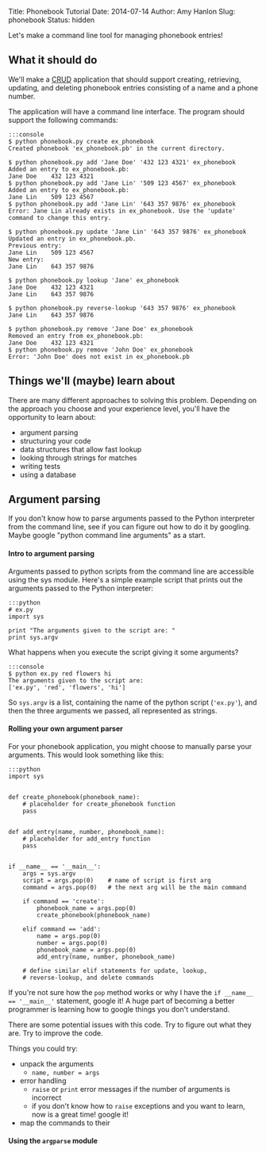 Title: Phonebook Tutorial
Date: 2014-07-14
Author: Amy Hanlon
Slug: phonebook
Status: hidden

Let's make a command line tool for managing phonebook entries!

## What it should do

We'll make a [CRUD](http://en.wikipedia.org/wiki/Create,_read,_update_and_delete) application that should support creating, retrieving, updating, and deleting phonebook entries consisting of a name and a phone number.

The application will have a command line interface. The program should support the following commands:

    :::console
    $ python phonebook.py create ex_phonebook
    Created phonebook 'ex_phonebook.pb' in the current directory.

    $ python phonebook.py add 'Jane Doe' '432 123 4321' ex_phonebook
    Added an entry to ex_phonebook.pb:
    Jane Doe    432 123 4321
    $ python phonebook.py add 'Jane Lin' '509 123 4567' ex_phonebook
    Added an entry to ex_phonebook.pb:
    Jane Lin    509 123 4567
    $ python phonebook.py add 'Jane Lin' '643 357 9876' ex_phonebook
    Error: Jane Lin already exists in ex_phonebook. Use the 'update' command to change this entry.

    $ python phonebook.py update 'Jane Lin' '643 357 9876' ex_phonebook
    Updated an entry in ex_phonebook.pb.
    Previous entry:
    Jane Lin    509 123 4567
    New entry:
    Jane Lin    643 357 9876

    $ python phonebook.py lookup 'Jane' ex_phonebook
    Jane Doe    432 123 4321
    Jane Lin    643 357 9876

    $ python phonebook.py reverse-lookup '643 357 9876' ex_phonebook
    Jane Lin    643 357 9876

    $ python phonebook.py remove 'Jane Doe' ex_phonebook
    Removed an entry from ex_phonebook.pb:
    Jane Doe    432 123 4321
    $ python phonebook.py remove 'John Doe' ex_phonebook
    Error: 'John Doe' does not exist in ex_phonebook.pb


## Things we'll (maybe) learn about

There are many different approaches to solving this problem. Depending on the approach you choose and your experience level, you'll have the opportunity to learn about:

* argument parsing
* structuring your code
* data structures that allow fast lookup
* looking through strings for matches
* writing tests
* using a database

## Argument parsing

If you don't know how to parse arguments passed to the Python interpreter from the command line, see if you can figure out how to do it by googling. Maybe google "python command line arguments" as a start.

#### Intro to argument parsing

Arguments passed to python scripts from the command line are accessible using the sys module. Here's a simple example script that prints out the arguments passed to the Python interpreter:

    :::python
    # ex.py
    import sys

    print "The arguments given to the script are: "
    print sys.argv

What happens when you execute the script giving it some arguments?

    :::console
    $ python ex.py red flowers hi
    The arguments given to the script are:
    ['ex.py', 'red', 'flowers', 'hi']

So `sys.argv` is a list, containing the name of the python script (`'ex.py'`), and then the three arguments we passed, all represented as strings.

#### Rolling your own argument parser

For your phonebook application, you might choose to manually parse your arguments. This would look something like this:

    :::python
    import sys


    def create_phonebook(phonebook_name):
        # placeholder for create_phonebook function
        pass


    def add_entry(name, number, phonebook_name):
        # placeholder for add_entry function
        pass


    if __name__ == '__main__':
        args = sys.argv
        script = args.pop(0)    # name of script is first arg
        command = args.pop(0)   # the next arg will be the main command

        if command == 'create':
            phonebook_name = args.pop(0)
            create_phonebook(phonebook_name)

        elif command == 'add':
            name = args.pop(0)
            number = args.pop(0)
            phonebook_name = args.pop(0)
            add_entry(name, number, phonebook_name)

        # define similar elif statements for update, lookup,
        # reverse-lookup, and delete commands

If you're not sure how the `pop` method works or why I have the `if __name__ == '__main__'` statement, google it! A huge part of becoming a better programmer is learning how to google things you don't understand.

There are some potential issues with this code. Try to figure out what they are. Try to improve the code.

Things you could try:

* unpack the arguments
    * `name, number = args`
* error handling
    * `raise` or `print` error messages if the number of arguments is incorrect
    * if you don't know how to `raise` exceptions and you want to learn, now is a great time! google it!
* map the commands to their

#### Using the `argparse` module